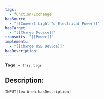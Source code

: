 ```yaml
---
tags:
  - function/Exchange
hasSource:
  - "[[Convert Light To Electrical Power]]"
hasTarget:
  - "[[Charge Device]]"
transmits: "[[Power]]"
implements:
  - "[[Charge USB Device]]"
hasDescription: 
---
```

**Tags**: `= this.tags`
## Description:
`INPUT[textArea:hasDescription]`
